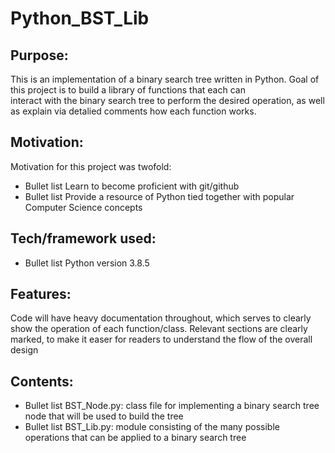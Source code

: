 # Python_BST_Lib

## Purpose:

This is an implementation of a binary search tree written in Python. Goal of this project is to build a library of functions that each can  
interact with the binary search tree to perform the desired operation, as well as explain via detalied comments how each function works.

## Motivation:

Motivation for this project was twofold: 
  
  * Bullet list Learn to become proficient with git/github
  * Bullet list Provide a resource of Python tied together with popular Computer Science concepts

## Tech/framework used:

  * Bullet list Python version 3.8.5
 
## Features:

  Code will have heavy documentation throughout, which serves to clearly show the operation of each function/class.
  Relevant sections are clearly marked, to make it easer for readers to understand the flow of the overall design

## Contents:
  
  * Bullet list BST_Node.py: class file for implementing a binary search tree node that will be used to build the tree
  * Bullet list BST_Lib.py: module consisting of the many possible operations that can be applied to a binary search tree
 
 
